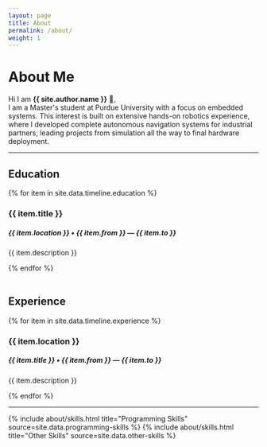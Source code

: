 ```yaml
---
layout: page
title: About
permalink: /about/
weight: 1
---
```


# **About Me**

Hi I am **{{ site.author.name }}** :wave:,<br>
I am a Master's student at Purdue University with a focus on embedded systems. This interest is built on extensive hands-on robotics experience, where I developed complete autonomous navigation systems for industrial partners, leading projects from simulation all the way to final hardware deployment.


---

## Education
<div class="row">
  <div class="col mt-4">
    <div class="timeline-body bg-themed">
      {% for item in site.data.timeline.education %}
        <div class="timeline-item">
          <div class="content">
            <h3>{{ item.title }}</h3>
            <h5 class="date">{{ item.location }} • {{ item.from }} — {{ item.to }}</h5>
            <p>{{ item.description }}</p>
          </div>
        </div>
      {% endfor %}
    </div>
  </div>
</div>

<br>

## Experience
<div class="row">
  <div class="col mt-4">
    <div class="timeline-body bg-themed">
      {% for item in site.data.timeline.experience %}
        <div class="timeline-item">
          <div class="content">
            <h3>{{ item.location }}</h3>
            <h5 class="date">{{ item.title }} • {{ item.from }} — {{ item.to }}</h5>
            <p>{{ item.description }}</p>
          </div>
        </div>
      {% endfor %}
    </div>
  </div>
</div>

---

<div class="row">
{% include about/skills.html title="Programming Skills" source=site.data.programming-skills %}
{% include about/skills.html title="Other Skills" source=site.data.other-skills %}
</div>